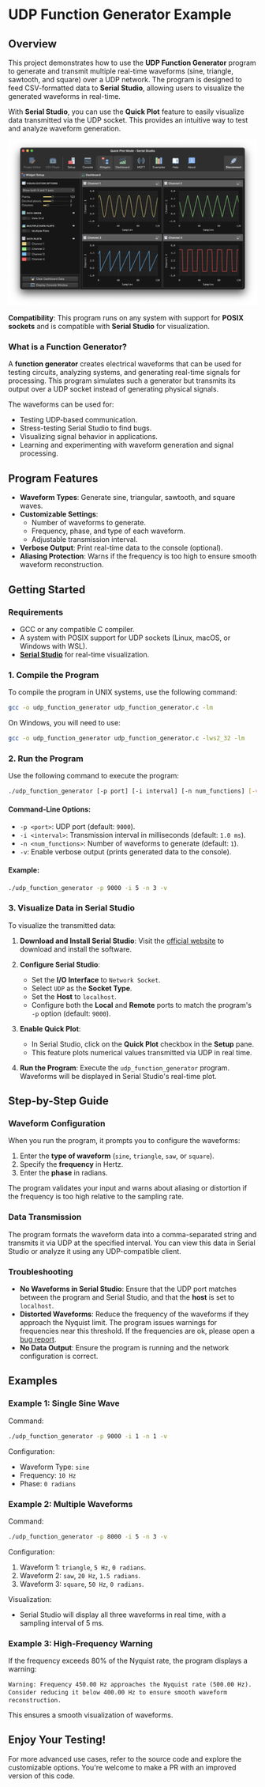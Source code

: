 # UDP Function Generator Example

## Overview

This project demonstrates how to use the **UDP Function Generator** program to generate and transmit multiple real-time waveforms (sine, triangle, sawtooth, and square) over a UDP network. The program is designed to feed CSV-formatted data to **Serial Studio**, allowing users to visualize the generated waveforms in real-time.

With **Serial Studio**, you can use the **Quick Plot** feature to easily visualize data transmitted via the UDP socket. This provides an intuitive way to test and analyze waveform generation.

![Serial Studio with UDP Function Generator](doc/screenshot.png)

**Compatibility**: This program runs on any system with support for **POSIX sockets** and is compatible with **Serial Studio** for visualization.

### What is a Function Generator?

A **function generator** creates electrical waveforms that can be used for testing circuits, analyzing systems, and generating real-time signals for processing. This program simulates such a generator but transmits its output over a UDP socket instead of generating physical signals.

The waveforms can be used for:
- Testing UDP-based communication.
- Stress-testing Serial Studio to find bugs.
- Visualizing signal behavior in applications.
- Learning and experimenting with waveform generation and signal processing.

## Program Features

- **Waveform Types**: Generate sine, triangular, sawtooth, and square waves.
- **Customizable Settings**:
  - Number of waveforms to generate.
  - Frequency, phase, and type of each waveform.
  - Adjustable transmission interval.
- **Verbose Output**: Print real-time data to the console (optional).
- **Aliasing Protection**: Warns if the frequency is too high to ensure smooth waveform reconstruction.

## Getting Started

### Requirements

- GCC or any compatible C compiler.
- A system with POSIX support for UDP sockets (Linux, macOS, or Windows with WSL).
- [**Serial Studio**](https://serial-studio.github.io/) for real-time visualization.

### 1. Compile the Program

To compile the program in UNIX systems, use the following command:

```bash
gcc -o udp_function_generator udp_function_generator.c -lm
```

On Windows, you will need to use:

```bash
gcc -o udp_function_generator udp_function_generator.c -lws2_32 -lm
```

### 2. Run the Program

Use the following command to execute the program:

```bash
./udp_function_generator [-p port] [-i interval] [-n num_functions] [-v]
```

#### Command-Line Options:

- `-p <port>`: UDP port (default: `9000`).
- `-i <interval>`: Transmission interval in milliseconds (default: `1.0 ms`).
- `-n <num_functions>`: Number of waveforms to generate (default: `1`).
- `-v`: Enable verbose output (prints generated data to the console).

#### Example:

```bash
./udp_function_generator -p 9000 -i 5 -n 3 -v
```

### 3. Visualize Data in Serial Studio

To visualize the transmitted data:

1. **Download and Install Serial Studio**:
   Visit the [official website](https://serial-studio.github.io/) to download and install the software.

2. **Configure Serial Studio**:
   - Set the **I/O Interface** to `Network Socket`.
   - Select `UDP` as the **Socket Type**.
   - Set the **Host** to `localhost`.
   - Configure both the **Local** and **Remote** ports to match the program's `-p` option (default: `9000`).

3. **Enable Quick Plot**:
   - In Serial Studio, click on the **Quick Plot** checkbox in the **Setup** pane.
   - This feature plots numerical values transmitted via UDP in real time.

4. **Run the Program**:
   Execute the `udp_function_generator` program. Waveforms will be displayed in Serial Studio's real-time plot.

## Step-by-Step Guide

### Waveform Configuration

When you run the program, it prompts you to configure the waveforms:

1. Enter the **type of waveform** (`sine`, `triangle`, `saw`, or `square`).
2. Specify the **frequency** in Hertz.
3. Enter the **phase** in radians.

The program validates your input and warns about aliasing or distortion if the frequency is too high relative to the sampling rate.

### Data Transmission

The program formats the waveform data into a comma-separated string and transmits it via UDP at the specified interval. You can view this data in Serial Studio or analyze it using any UDP-compatible client.

### Troubleshooting

- **No Waveforms in Serial Studio**: Ensure that the UDP port matches between the program and Serial Studio, and that the **host** is set to `localhost`.
- **Distorted Waveforms**: Reduce the frequency of the waveforms if they approach the Nyquist limit. The program issues warnings for frequencies near this threshold. If the frequencies are ok, please open a [bug report](https://github.com/Serial-Studio/Serial-Studio/issues/new?assignees=alex-spataru&labels=bug&projects=&template=bug_report.md).
- **No Data Output**: Ensure the program is running and the network configuration is correct.

## Examples

### Example 1: Single Sine Wave

Command:

```bash
./udp_function_generator -p 9000 -i 1 -n 1 -v
```

Configuration:
- Waveform Type: `sine`
- Frequency: `10 Hz`
- Phase: `0 radians`

### Example 2: Multiple Waveforms

Command:

```bash
./udp_function_generator -p 8000 -i 5 -n 3 -v
```

Configuration:
1. Waveform 1: `triangle`, `5 Hz`, `0 radians`.
2. Waveform 2: `saw`, `20 Hz`, `1.5 radians`.
3. Waveform 3: `square`, `50 Hz`, `0 radians`.

Visualization:
- Serial Studio will display all three waveforms in real time, with a sampling interval of 5 ms.

### Example 3: High-Frequency Warning

If the frequency exceeds 80% of the Nyquist rate, the program displays a warning:

```plaintext
Warning: Frequency 450.00 Hz approaches the Nyquist rate (500.00 Hz). 
Consider reducing it below 400.00 Hz to ensure smooth waveform reconstruction.
```

This ensures a smooth visualization of waveforms.

## Enjoy Your Testing!

For more advanced use cases, refer to the source code and explore the customizable options. You're welcome to make a PR with an improved version of this code.
